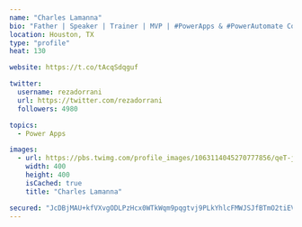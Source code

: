 ```yaml
---
name: "Charles Lamanna"
bio: "Father | Speaker | Trainer | MVP | #PowerApps & #PowerAutomate Community Super User | YouTuber Right-pointing triangle http://youtube.com/c/rezadorrani | Learn - Share - Clockwise rightwards and leftwards open circle arrows"
location: Houston, TX
type: "profile"
heat: 130

website: https://t.co/tAcqSdqguf

twitter:
  username: rezadorrani
  url: https://twitter.com/rezadorrani
  followers: 4980

topics:
  - Power Apps

images:
  - url: https://pbs.twimg.com/profile_images/1063114045270777856/qeT-jpWr_400x400.jpg
    width: 400
    height: 400
    isCached: true
    title: "Charles Lamanna"

secured: "JcDBjMAU+kfVXvgODLPzHcx0WTkWqm9pqgtvj9PLkYhlcFMWJSJfBTmO2tiEVNRwwSTSHlLe7qJKRR7XvZ9uWWxbAxfxgdK8Nykzq6FwYMZWCI4m+1yDf1A6JfUKG1pdKTNajgeFnPxg9J3dhmjYdNkaNrrlHQ00C9Au6A4IuDzqlec5aarcpDcVVA1cAAKhnqbtK/JRYU8OQpyZlhDiLSpPGz1AhUKxfP6IbWVaDyCuhNkVCBpvKce0GbSM3xfX0nrojn6F14ptmVIrp6KsT5GVY5my73R9McI7cOAvvV6bjGfJd+Wc5QKf/imBnrSG6iY41BoVf7LzMbD4DIpvN3/1jM7tZJgChJS/p4niuVRelujUYLGqxaT6osH6pFO8e4V9fH7jwRtFlrxxcoEJCLXK5+rQuZF4PW4v7IrZUTw=;Sgn1xAKDrEbM8RnDNvvK6Q=="
---
```


